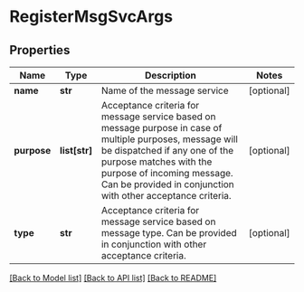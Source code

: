 # RegisterMsgSvcArgs

## Properties
Name | Type | Description | Notes
------------ | ------------- | ------------- | -------------
**name** | **str** | Name of the message service | [optional] 
**purpose** | **list[str]** | Acceptance criteria for message service based on message purpose in case of multiple purposes, message will be dispatched if any one of the purpose matches with the purpose of incoming message. Can be provided in conjunction with other acceptance criteria. | [optional] 
**type** | **str** | Acceptance criteria for message service based on message type. Can be provided in conjunction with other acceptance criteria. | [optional] 

[[Back to Model list]](../README.md#documentation-for-models) [[Back to API list]](../README.md#documentation-for-api-endpoints) [[Back to README]](../README.md)


